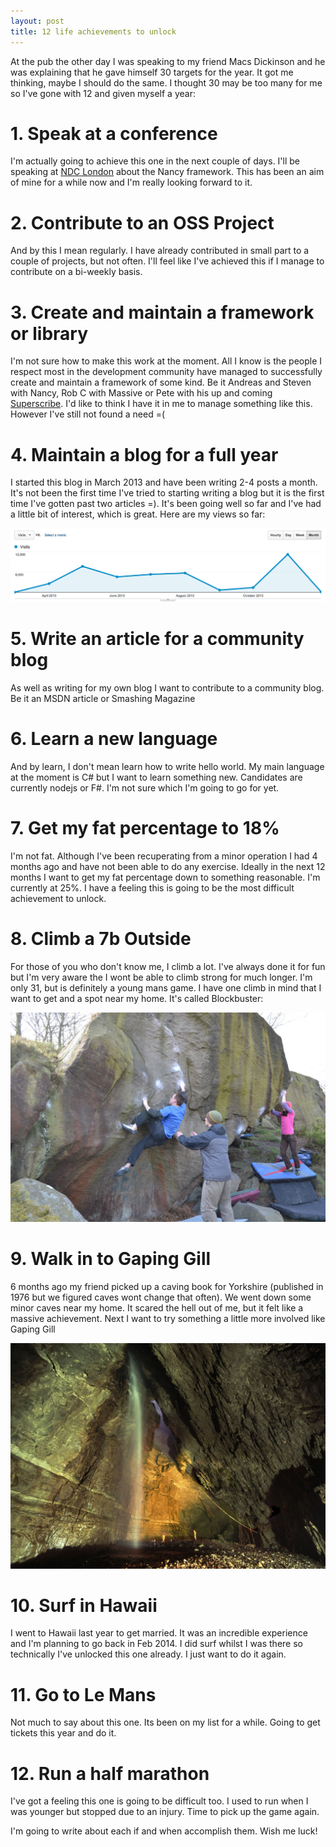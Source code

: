 ```yaml
---
layout: post
title: 12 life achievements to unlock
---
```


At the pub the other day I was speaking to my friend Macs Dickinson and he was explaining that he gave himself 30 targets for the year. It got me thinking, maybe I should do the same. I thought 30 may be too many for me so I've gone with 12 and given myself a year:

# 1. Speak at a conference
I'm actually going to achieve this one in the next couple of days. I'll be speaking at [NDC London](http://ndc-london.com/) about the Nancy framework. This has been an aim of mine for a while now and I'm really looking forward to it.

# 2. Contribute to an OSS Project
And by this I mean regularly. I have already contributed in small part to a couple of projects, but not often. I'll feel like I've achieved this if I manage to contribute on a bi-weekly basis. 

# 3. Create and maintain a framework or library
I'm not sure how to make this work at the moment. All I know is the people I respect most in the development community have managed to successfully create and maintain a framework of some kind. Be it Andreas and Steven with Nancy, Rob C with Massive or Pete with his up and coming [Superscribe](http://superscribe.org/). I'd like to think I have it in me to manage something like this. However I've still not found a need =(

# 4. Maintain a blog for a full year
I started this blog in March 2013 and have been writing 2-4 posts a month. It's not been the first time I've tried to starting writing a blog but it is the first time I've gotten past two articles =). It's been going well so far and I've had a little bit of interest, which is great. Here are my views so far:

![Stats](/images/posts/stats.png)

# 5. Write an article for a community blog
As well as writing for my own blog I want to contribute to a community blog. Be it an MSDN article or Smashing Magazine

# 6. Learn a new language
And by learn, I don't mean learn how to write hello world. My main language at the moment is C# but I want to learn something new. Candidates are currently nodejs or F#. I'm not sure which I'm going to go for yet.

# 7. Get my fat percentage to 18%
I'm not fat. Although I've been recuperating from a minor operation I had 4 months ago and have not been able to do any exercise. Ideally in the next 12 months I want to get my fat percentage down to something reasonable. I'm currently at 25%. I have a feeling this is going to be the most difficult achievement to unlock.

# 8. Climb a 7b Outside
For those of you who don't know me, I climb a lot. I've always done it for fun but I'm very aware the I wont be able to climb strong for much longer. I'm only 31, but is definitely a young mans game. I have one climb in mind that I want to get and a spot near my home. It's called Blockbuster:

<img src="/images/posts/caley__blockbuster.JPG" alt="Blockbuster" style="text-align:center;">

# 9. Walk in to Gaping Gill
6 months ago my friend picked up a caving book for Yorkshire (published in 1976 but we figured caves wont change that often). We went down some minor caves near my home. It scared the hell out of me, but it felt like a massive achievement. Next I want to try something a little more involved like Gaping Gill

![Gaping Gill](/images/posts/gaping-gill.JPG)

# 10. Surf in Hawaii
I went to Hawaii last year to get married. It was an incredible experience and I'm planning to go back in Feb 2014. I did surf whilst I was there so technically I've unlocked this one already. I just want to do it again.

# 11. Go to Le Mans
Not much to say about this one. Its been on my list for a while. Going to get tickets this year and do it. 

# 12. Run a half marathon
I've got a feeling this one is going to be difficult too. I used to run when I was younger but stopped due to an injury. Time to pick up the game again.

I'm going to write about each if and when accomplish them. Wish me luck!

